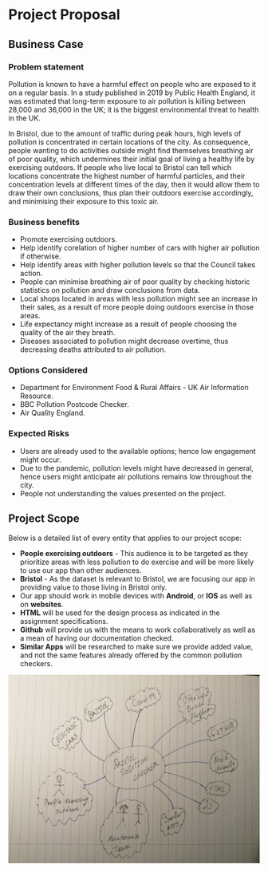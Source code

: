 # Project Proposal

## Business Case

### Problem statement
Pollution is known to have a harmful effect on people who are exposed to it on a regular basis. In a study published in 2019 by Public Health England, it was estimated that long-term exposure to air pollution is killing between 28,000 and 36,000 in the UK; it is the biggest environmental threat to health in the UK.

In Bristol, due to the amount of traffic during peak hours, high levels of pollution is concentrated in certain locations of the city. As consequence, people wanting to do activities outside might find themselves breathing air of poor quality, which undermines their initial goal of living a healthy life by exercising outdoors. If people who live local to Bristol can tell which locations concentrate the highest number of harmful particles, and their concentration levels at different times of the day, then it would allow them to draw their own conclusions, thus plan their outdoors exercise accordingly, and minimising their exposure to this toxic air. 

### Business benefits
* Promote exercising outdoors.
* Help identify corelation of higher number of cars with higher air pollution if otherwise. 
* Help identify areas with higher pollution levels so that the Council takes action.
* People can minimise breathing air of poor quality by checking historic statistics on pollution and draw conclusions from data.
* Local shops located in areas with less pollution might see an increase in their sales, as a result of more people doing outdoors exercise in those areas.
* Life expectancy might increase as a result of people choosing the quality of the air they breath. 
* Diseases associated to pollution might decrease overtime, thus decreasing deaths attributed to air pollution.

### Options Considered
* Department for Environment Food & Rural Affairs - UK Air Information Resource.
* BBC Pollution Postcode Checker.
* Air Quality England.

### Expected Risks
* Users are already used to the available options; hence low engagement might occur. 
* Due to the pandemic, pollution levels might have decreased in general, hence users might anticipate air pollutions remains low throughout the city.  
* People not understanding the values presented on the project.

## Project Scope
Below is a detailed list of every entity that applies to our project scope:

* **People exercising outdoors** - This audience is to be targeted as they prioritize areas with less pollution to do exercise and will be more likely to use our app than other audiences. 
* **Bristol** - As the dataset is relevant to Bristol, we are focusing our app in providing value to those living in Bristol only.
* Our app should work in mobile devices with **Android**, or **IOS** as well as on **websites**. 
* **HTML** will be used for the design process as indicated in the assignment specifications. 
* **Github** will provide us with the means to work collaboratively as well as a mean of having our documentation checked. 
* **Similar Apps** will be researched to make sure we provide added value, and not the same features already offered by the common pollution checkers.

![Insert your Context Diagram Here](images/BPC.jpg)
